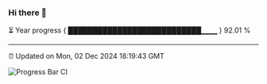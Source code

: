### Hi there 👋

⏳ Year progress { ███████████████████████████▁▁▁ } 92.01 %

---

⏰ Updated on Mon, 02 Dec 2024 18:19:43 GMT

![Progress Bar CI](https://github.com/liununu/liununu/workflows/Progress%20Bar%20CI/badge.svg)
